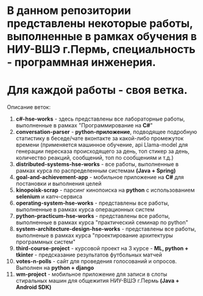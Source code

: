 # В данном репозитории представлены некоторые работы, выполненные в рамках обучения в НИУ-ВШЭ г.Пермь, специальность - программная инженерия.
# Для каждой работы - своя ветка.
Описание веток:

1) **c#-hse-works** - здесь представлены все лабораторные работы, выполненные в рамках "Программирование на **C#**"
2) **conversation-parser** - **python-приложение**, подводящее подробную статистику в беседе/чате вконтакте за какой-либо промежуток времени (применяется машинное обучение, api Llama-model для генерации пересказа происходящего за день, топ стикер за день, количество реакций, сообщений, топ по сообщениям и т.д.)
3) **distributed-systems-hse-works** - все работы, выполненные в рамках курса по распределенным системам **(Java + Spring)**
4) **goal-and-achievement-app** - мобильное приложение на **C#** для постановки и выполнения целей
5) **kinopoisk-scrap** - парсинг кинопоиска на **python** с использованием **selenium** и капч-сервиса
6) **operating-system-hse-works** - представлены все работы, выполненные в рамках курса операционных систем
7) **python-practicum-hse-works** - представлены все работы, выполненные в рамках курса "практический семинар по python"
8) **system-architecture-design-hse-works** - представлены все работы, выполненые в рамках курса "проектирование архитектуры программных систем"
9) **third-course-project** - курсовой проект на 3 курсе - **ML, python + tkinter** - предсказание результатов футбольных матчей
10) **votes-n-polls** - сайт для проведения голосований и опросов. Выполнен на **python + django**
11) **wm-project** - мобильное приложение для записи в слоты стиральных машин для общежития НИУ-ВШЭ г.Пермь **(Java + Android SDK)** 
